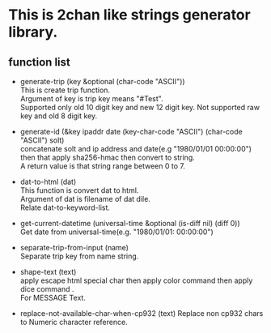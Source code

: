 # This is 2chan like strings generator library.

## function list
- generate-trip (key &optional (char-code "ASCII"))  
This is create trip function.  
Argument of key is trip key means "#Test".  
Supported only old 10 digit key and new 12 digit key. Not supported raw key and old 8 digit key.  
  
  
- generate-id (&key ipaddr date (key-char-code "ASCII") (char-code "ASCII") solt)  
concatenate solt and ip address and date(e.g "1980/01/01 00:00:00") then that apply sha256-hmac then convert to string.  
A return value is that  string range between 0 to 7.  
  
  
- dat-to-html (dat)  
This function is convert dat to html.  
Argument of dat is filename of dat dile.  
Relate dat-to-keyword-list.  
  
  
- get-current-datetime (universal-time &optional (is-diff nil) (diff 0))  
Get date from universal-time(e.g. "1980/01/01: 00:00:00")  
  
  

- separate-trip-from-input (name)  
Separate trip key from name string.  

  
- shape-text (text)  
apply escape html special char then apply color command then apply dice command .  
For MESSAGE Text.  

  
- replace-not-available-char-when-cp932 (text)
Replace non cp932 chars to Numeric character reference.  
